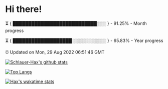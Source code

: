 # Hi there!

⏳ { ███████████████████████████░░░ } - 91.25% - Month progress

⏳ { ███████████████████░░░░░░░░░░░ } - 65.83% - Year progress

⏰ Updated on Mon, 29 Aug 2022 06:51:46 GMT


[![Schlauer-Hax's github stats](https://github-readme-stats.vercel.app/api?username=Schlauer-Hax&show_icons=true&theme=dark&count_private=true)](https://github.com/Schlauer-Hax)


[![Top Langs](https://github-readme-stats.vercel.app/api/top-langs/?username=Schlauer-Hax&layout=compact&theme=dark)](https://github.com/Schlauer-Hax?tab=repositories)


[![Hax's wakatime stats](https://github-readme-stats.vercel.app/api/wakatime?username=Hax&theme=dark)](https://wakatime.com/@Hax)

